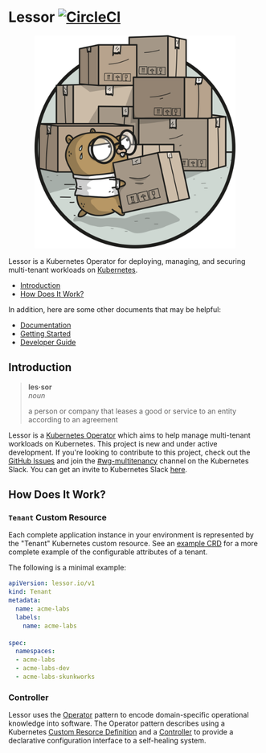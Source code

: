 # Lessor [![CircleCI](https://circleci.com/gh/lessor/lessor/tree/master.svg?style=svg&circle-token=6df998c0f2085edbc4bfeaf38e5114f990204c36)](https://circleci.com/gh/lessor/lessor/tree/master)

<p align="center">
  <img src="./docs/images/gophers/boxes.png" width="400">
</p>

Lessor is a Kubernetes Operator for deploying, managing, and securing multi-tenant workloads on [Kubernetes](https://kubernetes.io/).

- [Introduction](#introduction)
- [How Does It Work?](#how-does-it-work)

In addition, here are some other documents that may be helpful:

- [Documentation](./docs/README.md)
- [Getting Started](./docs/getting-started.md)
- [Developer Guide](./docs/developer-guide.md)

## Introduction

> **les·sor** <br>
> *noun*
>
> a person or company that leases a good or service to an entity according to an agreement

Lessor is a [Kubernetes Operator](https://coreos.com/blog/introducing-operators.html) which aims to help manage multi-tenant workloads on Kubernetes. This project is new and under active development. If you're looking to contribute to this project, check out the [GitHub Issues](https://github.com/lessor/lessor/issues) and join the [#wg-multitenancy](https://kubernetes.slack.com/messages/C8E6YA9S7/) channel on the Kubernetes Slack. You can get an invite to Kubernetes Slack [here](http://slack.k8s.io/).

## How Does It Work?

### `Tenant` Custom Resource

Each complete application instance in your environment is represented by the "Tenant" Kubernetes custom resource. See an [example CRD](./examples/tenant.yaml) for a more complete example of the configurable attributes of a tenant.

The following is a minimal example:

```yaml
apiVersion: lessor.io/v1
kind: Tenant
metadata:
  name: acme-labs
  labels:
    name: acme-labs

spec:
  namespaces:
  - acme-labs
  - acme-labs-dev
  - acme-labs-skunkworks
```

### Controller

Lessor uses the [Operator](https://coreos.com/blog/introducing-operators.html) pattern to encode domain-specific operational knowledge into software. The Operator pattern describes using a Kubernetes [Custom Resorce Definition](https://kubernetes.io/docs/concepts/api-extension/custom-resources/) and a [Controller](https://github.com/kubernetes/community/blob/master/contributors/devel/controllers.md) to provide a declarative configuration interface to a self-healing system.
